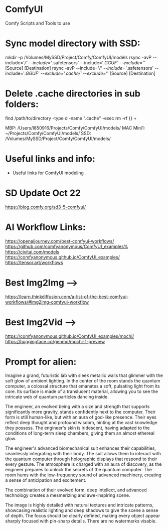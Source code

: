 # ComfyUI
Comfy Scripts and Tools to use

# Sync model directory with SSD:
mkdir -p /Volumes/MySSD/Project/Comfy/ComfyUI/models
rsync -avP --include='*/' --include='*.safetensors' --include='*.GGUF' --exclude='*' [Source] [Destination]
rsync -avP --include='*/' --include='*.safetensors' --include='*.GGUF' --exclude='.cache/' --exclude='*' [Source] [Destination]

# Delete .cache directories in sub folders:
find /path/to/directory -type d -name ".cache" -exec rm -rf {} +


MBP: /Users/I850916/Projects/Comfy/ComfyUI/models/
MAC Mini1: ~/Projects/Comfy/ComfyUI/models/
SSD: /Volumes/MySSD/Project/Comfy/ComfyUI/models/

# Useful links and info:
* Useful links for ComfyUI modeling

# SD Update Oct 22
https://blog.comfy.org/sd3-5-comfyui/


# AI Workflow Links:
https://openaijourney.com/best-comfyui-workflows/
https://github.com/comfyanonymous/ComfyUI_examples%  
https://civitai.com/models
https://comfyanonymous.github.io/ComfyUI_examples/ 
https://tensor.art/workflows


# Best Img2Img --> 
https://learn.thinkdiffusion.com/a-list-of-the-best-comfyui-workflows/#img2img-comfyui-workflow

# Best Img2Vid -->
https://comfyanonymous.github.io/ComfyUI_examples/mochi/
https://huggingface.co/genmo/mochi-1-preview



# Prompt for alien:

Imagine a grand, futuristic lab with sleek metallic walls that glimmer with the soft glow of ambient lighting. In the center of the room stands the quantum computer, a colossal structure that emanates a soft, pulsating light from its core. Its surface is made of a translucent material, allowing you to see the intricate web of quantum particles dancing inside.

The engineer, an evolved being with a size and strength that supports significantly more gravity, stands confidently next to the computer. Their form is still human-like, but with an aura of god-like presence. Their eyes reflect deep thought and profound wisdom, hinting at the vast knowledge they possess. The engineer's skin is iridescent, having adapted to the conditions of long-term sleep chambers, giving them an almost ethereal glow.

The engineer's advanced biomechanical suit enhances their capabilities, seamlessly integrating with their body. The suit allows them to interact with the quantum computer through holographic displays that respond to their every gesture. The atmosphere is charged with an aura of discovery, as the engineer prepares to unlock the secrets of the quantum computer. The room hums with the low-frequency sound of advanced machinery, creating a sense of anticipation and excitement.

The combination of their evolved form, deep intellect, and advanced technology creates a mesmerizing and awe-inspiring scene.

The image is highly detailed with natural textures and intricate patterns, showcasing realistic lighting and deep shadows to give the scene a sense of depth. The focus should be clearly defined, making every object appear sharply focused with pin-sharp details. There are no watermarks visable.